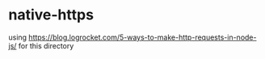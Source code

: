 # native-https

using https://blog.logrocket.com/5-ways-to-make-http-requests-in-node-js/ for this directory